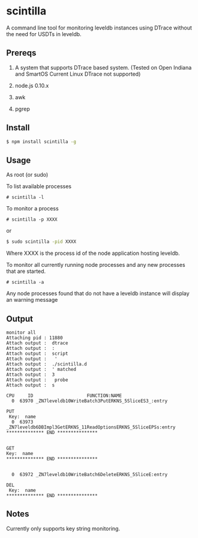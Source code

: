 # scintilla

A command line tool for monitoring leveldb instances using DTrace without the need for USDTs in leveldb.

## Prereqs

1. A system that supports DTrace  based system. (Tested on Open Indiana and SmartOS Current Linux DTrace not supported)

2. node.js 0.10.x

3. awk 

4. pgrep 

## Install 

```bash
$ npm install scintilla -g 
```

## Usage 

As root (or sudo) 

To list available processes 

```
# scintilla -l
```

To monitor a process 

``` 
# scintilla -p XXXX
```
or

```bash
$ sudo scintilla -pid XXXX
```

Where XXXX is the process id of the node application hosting leveldb. 

To monitor all currently running node processes and any new processes that are started.

```
# scintilla -a
``` 

Any node processes found that do not have a leveldb instance will display an warning message


## Output

```
monitor all
Attaching pid : 11880
Attach output :  dtrace
Attach output :  : 
Attach output :  script
Attach output :   '
Attach output :  ./scintilla.d
Attach output :  ' matched 
Attach output :  3
Attach output :   probe
Attach output :  s

CPU     ID                    FUNCTION:NAME
  0  63970 _ZN7leveldb10WriteBatch3PutERKNS_5SliceES3_:entry 

PUT
 Key:  name
  0  63973 _ZN7leveldb6DBImpl3GetERKNS_11ReadOptionsERKNS_5SliceEPSs:entry 
************** END ***************


GET
Key:  name
************** END ***************


  0  63972 _ZN7leveldb10WriteBatch6DeleteERKNS_5SliceE:entry 

DEL
 Key:  name
************** END ***************
```

## Notes 

Currently only supports key string monitoring. 
